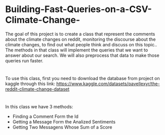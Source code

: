 # Building-Fast-Queries-on-a-CSV-Climate-Change-

The goal of this project is to create a class that represent the comments about the climate changes on reddit, monitoring the discourse about the climate changes, to find out what people think and discuss on this topic.. The methods in that class will implement the queries that we want to answer about our search. We will also preprocess that data to make those queries run faster.
#
To use this class, first you need to download the database from project on kaggle through this link: https://www.kaggle.com/datasets/pavellexyr/the-reddit-climate-change-dataset
# 
In this class we have 3 methods:
- Finding a Comment Form the Id
- Getting a Message Form the Analized Sentiments
- Getting Two Messagens Whose Sum of a Score

